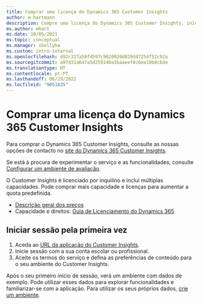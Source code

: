 ```yaml
---
title: Comprar uma licença do Dynamics 365 Customer Insights
author: m-hartmann
description: Compre uma licença do Dynamics 365 Customer Insights, inicie sessão e familiarize-se com a aplicação.
ms.author: mhart
ms.date: 10/05/2021
ms.topic: conceptual
ms.manager: shellyha
ms.custom: intro-internal
ms.openlocfilehash: d92c327a58f4597c9620920d029d47254f52c92a
ms.sourcegitcommit: a97d31a647a5d259140a1baaeef8c6ea10b8cbde
ms.translationtype: HT
ms.contentlocale: pt-PT
ms.lasthandoff: 06/29/2022
ms.locfileid: "9051835"
---
```

# <a name="purchase-a-license-of-dynamics-365-customer-insights"></a>Comprar uma licença do Dynamics 365 Customer Insights

Para comprar o Dynamics 365 Customer Insights, consulte as nossas opções de contacto no [site do Dynamics 365 Customer Insights](https://dynamics.microsoft.com/ai/customer-insights/).

Se está à procura de experimentar o serviço e as funcionalidades, consulte [Configurar um ambiente de avaliação](trial-signup.md).

O Customer Insights é licenciado por inquilino e inclui múltiplas capacidades. Pode comprar mais capacidade e licenças para aumentar a quota predefinida.
- [Descrição geral dos preços](https://dynamics.microsoft.com/ai/customer-insights/pricing/)
- Capacidade e direitos: [Guia de Licenciamento do Dynamics 365](https://go.microsoft.com/fwlink/?LinkId=866544)

## <a name="sign-in-for-the-first-time"></a>Iniciar sessão pela primeira vez

1. Aceda ao [URL da aplicação do Customer Insights](https://home.ci.ai.dynamics.com).
1. Inicie sessão com a sua conta escolar ou profissional.
1. Aceite os termos do serviço e defina as preferências de conteúdo para o seu ambiente do Customer Insights.

Após o seu primeiro início de sessão, verá um ambiente com dados de exemplo. Pode utilizar esses dados para explorar funcionalidades e familiarizar-se com a aplicação. Para utilizar os seus próprios dados, [crie um ambiente](create-environment.md).
